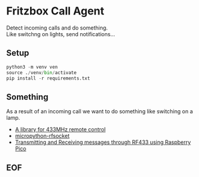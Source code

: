 # Fritzbox Call Agent
Detect incoming calls and do something.    
Like switchng on lights, send notifications...

## Setup
```python
python3 -m venv ven
source ./venv/bin/activate
pip install -r requirements.txt
```


## Something
As a result of an incoming call we want to do something like switching on a lamp.   


* [A library for 433MHz remote control](https://github.com/peterhinch/micropython_remote)
* [micropython-rfsocket](https://github.com/wuub/micropython-rfsocket)
* [Transmitting and Receiving messages through RF433 using Raspberry Pico](https://raspberrypi.stackexchange.com/questions/132771/transmitting-and-receiving-messages-through-rf433-using-raspberry-pico)


## EOF
